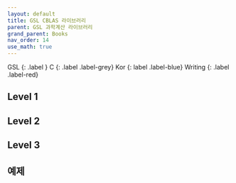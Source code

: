 ```yaml
---
layout: default
title: GSL CBLAS 라이브러리
parent: GSL 과학계산 라이브러리
grand_parent: Books
nav_order: 14
use_math: true
---
```


GSL
{: .label }
C
{: .label .label-grey}
Kor
{: label .label-blue}
Writing
{: .label .label-red}

## Level 1

## Level 2

## Level 3

## 예제